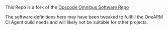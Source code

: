 This Repo is a fork of the [Opscode Omnibus Software Repo](https://github.com/opscode/omnibus-software)

The software definitions here may have been tweaked to fullfill the OneAPM CI Agent build needs and will likely not be suitable for other projects.
